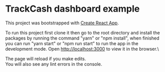 # TrackCash dashboard example

This project was bootstrapped with [Create React App](https://github.com/facebook/create-react-app).

To run this project first clone it then go to the root directory and install the packages by running the command "yarn" or "npm install", when finished you can run "yarn start" or "npm run start" to run the app in the development mode.
Open [http://localhost:3000](http://localhost:3000) to view it in the browser.\

The page will reload if you make edits.\
You will also see any lint errors in the console.
